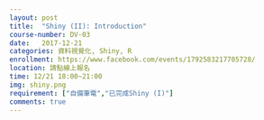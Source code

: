 ```yaml
---
layout: post
title:  "Shiny (II): Introduction"
course-number: DV-03
date:   2017-12-21
categories: 資料視覺化, Shiny, R
enrollment: https://www.facebook.com/events/1792583217705728/
location: 請點線上報名
time: 12/21 18:00~21:00
img: shiny.png
requirement: ["自備筆電","已完成Shiny (I)"]
comments: true
---
```

